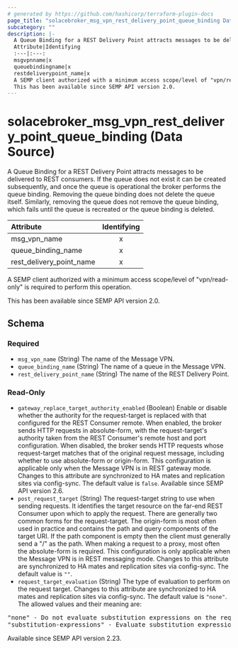 ```yaml
---
# generated by https://github.com/hashicorp/terraform-plugin-docs
page_title: "solacebroker_msg_vpn_rest_delivery_point_queue_binding Data Source - solacebroker"
subcategory: ""
description: |-
  A Queue Binding for a REST Delivery Point attracts messages to be delivered to REST consumers. If the queue does not exist it can be created subsequently, and once the queue is operational the broker performs the queue binding. Removing the queue binding does not delete the queue itself. Similarly, removing the queue does not remove the queue binding, which fails until the queue is recreated or the queue binding is deleted.
  Attribute|Identifying
  :---|:---:
  msgvpnname|x
  queuebindingname|x
  restdeliverypoint_name|x
  A SEMP client authorized with a minimum access scope/level of "vpn/read-only" is required to perform this operation.
  This has been available since SEMP API version 2.0.
---
```


# solacebroker_msg_vpn_rest_delivery_point_queue_binding (Data Source)

A Queue Binding for a REST Delivery Point attracts messages to be delivered to REST consumers. If the queue does not exist it can be created subsequently, and once the queue is operational the broker performs the queue binding. Removing the queue binding does not delete the queue itself. Similarly, removing the queue does not remove the queue binding, which fails until the queue is recreated or the queue binding is deleted.


Attribute|Identifying
:---|:---:
msg_vpn_name|x
queue_binding_name|x
rest_delivery_point_name|x



A SEMP client authorized with a minimum access scope/level of "vpn/read-only" is required to perform this operation.

This has been available since SEMP API version 2.0.



<!-- schema generated by tfplugindocs -->
## Schema

### Required

- `msg_vpn_name` (String) The name of the Message VPN.
- `queue_binding_name` (String) The name of a queue in the Message VPN.
- `rest_delivery_point_name` (String) The name of the REST Delivery Point.

### Read-Only

- `gateway_replace_target_authority_enabled` (Boolean) Enable or disable whether the authority for the request-target is replaced with that configured for the REST Consumer remote. When enabled, the broker sends HTTP requests in absolute-form, with the request-target's authority taken from the REST Consumer's remote host and port configuration. When disabled, the broker sends HTTP requests whose request-target matches that of the original request message, including whether to use absolute-form or origin-form. This configuration is applicable only when the Message VPN is in REST gateway mode. Changes to this attribute are synchronized to HA mates and replication sites via config-sync. The default value is `false`. Available since SEMP API version 2.6.
- `post_request_target` (String) The request-target string to use when sending requests. It identifies the target resource on the far-end REST Consumer upon which to apply the request. There are generally two common forms for the request-target. The origin-form is most often used in practice and contains the path and query components of the target URI. If the path component is empty then the client must generally send a "/" as the path. When making a request to a proxy, most often the absolute-form is required. This configuration is only applicable when the Message VPN is in REST messaging mode. Changes to this attribute are synchronized to HA mates and replication sites via config-sync. The default value is `""`.
- `request_target_evaluation` (String) The type of evaluation to perform on the request target. Changes to this attribute are synchronized to HA mates and replication sites via config-sync. The default value is `"none"`. The allowed values and their meaning are:

<pre>
"none" - Do not evaluate substitution expressions on the request target.
"substitution-expressions" - Evaluate substitution expressions on the request target.
</pre>
 Available since SEMP API version 2.23.
